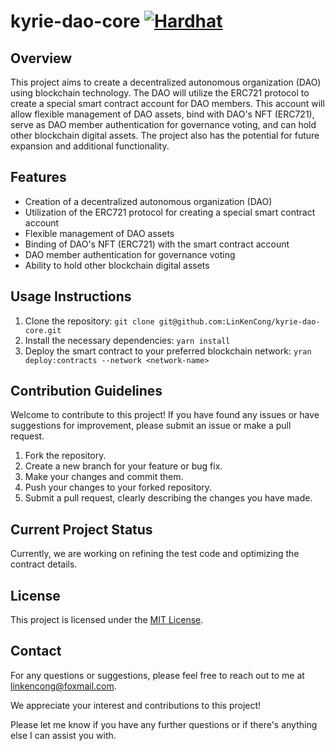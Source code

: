 # kyrie-dao-core [![Hardhat][hardhat-badge]][hardhat]

[hardhat]: https://hardhat.org/
[hardhat-badge]: https://img.shields.io/badge/Built%20with-Hardhat-FFDB1C.svg

## Overview

This project aims to create a decentralized autonomous organization (DAO) using blockchain technology. The DAO will
utilize the ERC721 protocol to create a special smart contract account for DAO members. This account will allow flexible
management of DAO assets, bind with DAO's NFT (ERC721), serve as DAO member authentication for governance voting, and
can hold other blockchain digital assets. The project also has the potential for future expansion and additional
functionality.

## Features

- Creation of a decentralized autonomous organization (DAO)
- Utilization of the ERC721 protocol for creating a special smart contract account
- Flexible management of DAO assets
- Binding of DAO's NFT (ERC721) with the smart contract account
- DAO member authentication for governance voting
- Ability to hold other blockchain digital assets

## Usage Instructions

1. Clone the repository: `git clone git@github.com:LinKenCong/kyrie-dao-core.git`
2. Install the necessary dependencies: `yarn install`
3. Deploy the smart contract to your preferred blockchain network: `yran deploy:contracts --network <network-name>`

## Contribution Guidelines

Welcome to contribute to this project! If you have found any issues or have suggestions for improvement, please submit
an issue or make a pull request.

1. Fork the repository.
2. Create a new branch for your feature or bug fix.
3. Make your changes and commit them.
4. Push your changes to your forked repository.
5. Submit a pull request, clearly describing the changes you have made.

## Current Project Status

Currently, we are working on refining the test code and optimizing the contract details.

## License

This project is licensed under the [MIT License](https://opensource.org/licenses/MIT).

## Contact

For any questions or suggestions, please feel free to reach out to me at
[linkencong@foxmail.com](mailto:linkencong@foxmail.com).

We appreciate your interest and contributions to this project!

Please let me know if you have any further questions or if there's anything else I can assist you with.
